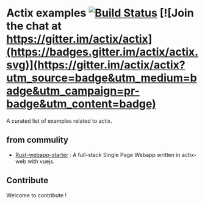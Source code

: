 # Actix examples [![Build Status](https://travis-ci.org/actix/actix-examples.svg?branch=master)](https://travis-ci.org/actix/examples) [![Join the chat at https://gitter.im/actix/actix](https://badges.gitter.im/actix/actix.svg)](https://gitter.im/actix/actix?utm_source=badge&utm_medium=badge&utm_campaign=pr-badge&utm_content=badge)

A curated list of examples related to actix.

## from commulity
* [Rust-webapp-starter](https://github.com/OUISRC/Rust-webapp-starter) : A full-stack Single Page Webapp written in actix-web with vuejs.

## Contribute

Welcome to contribute !
